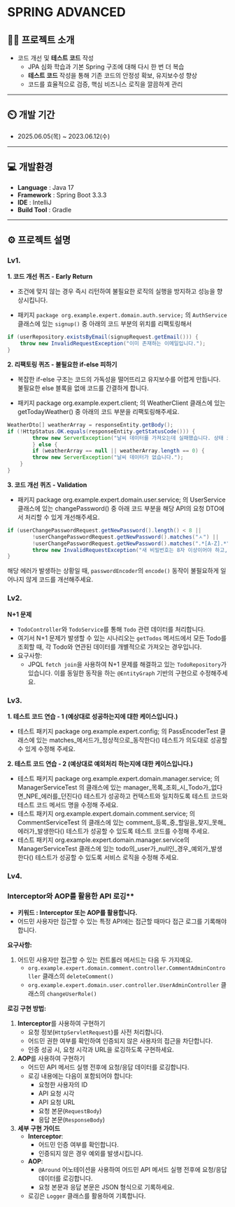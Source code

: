 # SPRING ADVANCED

## 👨‍🏫 프로젝트 소개
- 코드 개선 및 **테스트 코드** 작성
    - JPA 심화 학습과 기본 Spring 구조에 대해 다시 한 번 더 복습
    - **테스트 코드** 작성을 통해 기존 코드의 안정성 확보, 유지보수성 향상
    - 코드를 효율적으로 검증, 핵심 비즈니스 로직을 깔끔하게 관리

---

## ⏲️ 개발 기간
- 2025.06.05(목) ~ 2023.06.12(수)

---

## 💻 개발환경
- **Language** : Java 17
- **Framework** : Spring Boot 3.3.3
- **IDE** : IntelliJ
- **Build Tool** : Gradle

---

## ⚙️ 프로젝트 설명
### Lv1.
**1. 코드 개선 퀴즈 - Early Return**
- 조건에 맞지 않는 경우 즉시 리턴하여 불필요한 로직의 실행을 방지하고 성능을 향상시킵니다.

- 패키지 `package org.example.expert.domain.auth.service;` 의 `AuthService` 클래스에 있는 `signup()` 중 아래의 코드 부분의 위치를 리팩토링해서
```java
if (userRepository.existsByEmail(signupRequest.getEmail())) {
    throw new InvalidRequestException("이미 존재하는 이메일입니다.");
}
```

**2. 리팩토링 퀴즈 - 불필요한 if-else 피하기**
- 복잡한 if-else 구조는 코드의 가독성을 떨어뜨리고 유지보수를 어렵게 만듭니다. 불필요한 else 블록을 없애 코드를 간결하게 합니다.

- 패키지 package org.example.expert.client; 의 WeatherClient 클래스에 있는 getTodayWeather() 중 아래의 코드 부분을 리팩토링해주세요.
```java
WeatherDto[] weatherArray = responseEntity.getBody();
if (!HttpStatus.OK.equals(responseEntity.getStatusCode())) {
        throw new ServerException("날씨 데이터를 가져오는데 실패했습니다. 상태 코드: " + responseEntity.getStatusCode());
        } else {
        if (weatherArray == null || weatherArray.length == 0) {
        throw new ServerException("날씨 데이터가 없습니다.");
    }
}
```

**3. 코드 개선 퀴즈 - Validation**
- 패키지 package org.example.expert.domain.user.service; 의 UserService 클래스에 있는 changePassword() 중 아래 코드 부분을 해당 API의 요청 DTO에서 처리할 수 있게 개선해주세요.
```java
if (userChangePasswordRequest.getNewPassword().length() < 8 ||
        !userChangePasswordRequest.getNewPassword().matches("ㅅ") ||
        !userChangePasswordRequest.getNewPassword().matches(".*[A-Z].*")) {
        throw new InvalidRequestException("새 비밀번호는 8자 이상이어야 하고, 숫자와 대문자를 포함해야 합니다.");
}
```
해당 에러가 발생하는 상황일 때, `passwordEncoder`의 `encode()` 동작이 불필요하게 일어나지 않게 코드를 개선해주세요.
### Lv2.
**N+1 문제**
- `TodoController`와 `TodoService`를 통해 `Todo` 관련 데이터를 처리합니다.
- 여기서 N+1 문제가 발생할 수 있는 시나리오는 `getTodos` 메서드에서 모든 Todo를 조회할 때, 각 Todo와 연관된 데이터를 개별적으로 가져오는 경우입니다.
- 요구사항:
    - JPQL `fetch join`을 사용하여 N+1 문제를 해결하고 있는 `TodoRepository`가 있습니다. 이를 동일한 동작을 하는 `@EntityGraph` 기반의 구현으로 수정해주세요.


### Lv3.
**1. 테스트 코드 연습 - 1 (예상대로 성공하는지에 대한 케이스입니다.)**
- 테스트 패키지 package org.example.expert.config; 의 PassEncoderTest 클래스에 있는 matches_메서드가_정상적으로_동작한다() 테스트가 의도대로 성공할 수 있게 수정해 주세요.

**2. 테스트 코드 연습 - 2 (예상대로 예외처리 하는지에 대한 케이스입니다.)**
- 테스트 패키지 package org.example.expert.domain.manager.service; 의 ManagerServiceTest 의 클래스에 있는 manager_목록_조회_시_Todo가_없다면_NPE_에러를_던진다() 테스트가 성공하고 컨텍스트와 일치하도록 테스트 코드와 테스트 코드 메서드 명을 수정해 주세요.
- 테스트 패키지 org.example.expert.domain.comment.service; 의 CommentServiceTest 의 클래스에 있는 comment_등록_중_할일을_찾지_못해_에러가_발생한다() 테스트가 성공할 수 있도록 테스트 코드를 수정해 주세요.
- 테스트 패키지 org.example.expert.domain.manager.service의 ManagerServiceTest 클래스에 있는 todo의_user가_null인_경우_예외가_발생한다() 테스트가 성공할 수 있도록 서비스 로직을 수정해 주세요.

### Lv4.
### Interceptor와 AOP를 활용한 API 로깅**

- **키워드 : Interceptor 또는 AOP를 활용합니다.**
- 어드민 사용자만 접근할 수 있는 특정 API에는 접근할 때마다 접근 로그를 기록해야 합니다.

**요구사항:**

1. 어드민 사용자만 접근할 수 있는 컨트롤러 메서드는 다음 두 가지예요.
    - `org.example.expert.domain.comment.controller.CommentAdminController` 클래스의 `deleteComment()`
    - `org.example.expert.domain.user.controller.UserAdminController` 클래스의 `changeUserRole()`

**로깅 구현 방법:**

1. **Interceptor**를 사용하여 구현하기
    - 요청 정보(`HttpServletRequest`)를 사전 처리합니다.
    - 어드민 권한 여부를 확인하여 인증되지 않은 사용자의 접근을 차단합니다.
    - 인증 성공 시, 요청 시각과 URL을 로깅하도록 구현하세요.
2. **AOP**를 사용하여 구현하기
    - 어드민 API 메서드 실행 전후에 요청/응답 데이터를 로깅합니다.
    - 로깅 내용에는 다음이 포함되어야 합니다:
        - 요청한 사용자의 ID
        - API 요청 시각
        - API 요청 URL
        - 요청 본문(`RequestBody`)
        - 응답 본문(`ResponseBody`)
3. **세부 구현 가이드**
    - **Interceptor**:
        - 어드민 인증 여부를 확인합니다.
        - 인증되지 않은 경우 예외를 발생시킵니다.
    - **AOP**:
        - `@Around` 어노테이션을 사용하여 어드민 API 메서드 실행 전후에 요청/응답 데이터를 로깅합니다.
        - 요청 본문과 응답 본문은 JSON 형식으로 기록하세요.
    - 로깅은 `Logger` 클래스를 활용하여 기록합니다.

